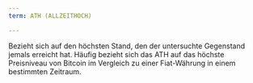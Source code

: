 ```yaml
---
term: ATH (ALLZEITHOCH)

---
```

Bezieht sich auf den höchsten Stand, den der untersuchte Gegenstand jemals erreicht hat. Häufig bezieht sich das ATH auf das höchste Preisniveau von Bitcoin im Vergleich zu einer Fiat-Währung in einem bestimmten Zeitraum.